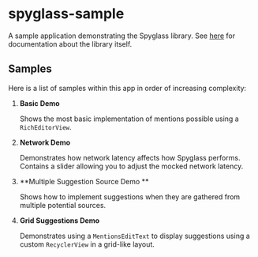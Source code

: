 spyglass-sample
===============

A sample application demonstrating the Spyglass library. See [here](../README.md) for documentation about the library itself.

Samples
-------

Here is a list of samples within this app in order of increasing complexity:

1. **Basic Demo**

   Shows the most basic implementation of mentions possible using a `RichEditorView`.
   
2. **Network Demo**

   Demonstrates how network latency affects how Spyglass performs. Contains a slider allowing you to adjust the mocked network latency.
   
3. **Multiple Suggestion Source Demo **

   Shows how to implement suggestions when they are gathered from multiple potential sources.
   
4. **Grid Suggestions Demo**

   Demonstrates using a `MentionsEditText` to display suggestions using a custom `RecyclerView` in a grid-like layout.